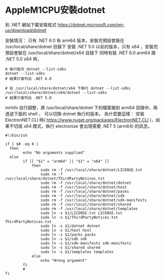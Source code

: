 # AppleM1CPU安裝dotnet

到 .NET 網站下載安裝程式
https://dotnet.microsoft.com/en-us/download/dotnet

安裝情況：
只有 .NET 6.0 有 arm64 版本，安裝完預設會裝在 /usr/local/share/dotnet 目錄下
安裝 .NET 5.0 以前的版本，只有 x64 ，安裝完預設會裝在 /usr/local/share/dotnet/x64 目錄下
同時有裝 .NET 6.0 arm64 跟 .NET 5.0 x64 時，

``` shell
# 執行指令 dotnet --list-sdks
dotnet --list-sdks
# 結果只會列出 .NET 6.0
```

``` shell
# 在 /usr/local/share/dotnet/x64 下執行 dotnet --list-sdks
/usr/local/share/dotnet/x64/dotnet --list-sdks
# 結果只會列出 .NET 5.0
```

mrhihi 自行調整，將 /usr/local/share/dotnet 下的檔案搬到 arm64 目錄中，再透過下面的 shell ，
可以切換 dotnet 執行的版本。
為什麼要這樣：
    安裝 ElectronNET.CLI 時( https://www.nuget.org/packages/ElectronNET.CLI )，如果不切成 x64 模式，執行 electronize 會出現需要 .NET 5 (arm64) 的訊息。

``` shell
#!/bin/zsh

if [ $# -eq 0 ]
  then
        echo "No arguments supplied"
  else
        if [[ "$1" = "arm64" || "$1" = "x64" ]]
            then
                sudo rm -f /usr/local/share/dotnet/LICENSE.txt
                sudo rm -f /usr/local/share/dotnet/ThirdPartyNotices.txt
                sudo rm -f /usr/local/share/dotnet/dotnet
                sudo rm -f /usr/local/share/dotnet/host
                sudo rm -f /usr/local/share/dotnet/packs
                sudo rm -f /usr/local/share/dotnet/sdk
                sudo rm -f /usr/local/share/dotnet/sdk-manifests
                sudo rm -f /usr/local/share/dotnet/shared
                sudo rm -f /usr/local/share/dotnet/templates
                sudo ln -s $1/LICENSE.txt LICENSE.txt
                sudo ln -s $1/ThirdPartyNotices.txt ThirdPartyNotices.txt
                sudo ln -s $1/dotnet dotnet
                sudo ln -s $1/host host
                sudo ln -s $1/packs packs
                sudo ln -s $1/sdk sdk
                sudo ln -s $1/sdk-manifests sdk-manifests
                sudo ln -s $1/shared shared
                sudo ln -s $1/templates templates
            else
                echo "Wrong argument"
        fi
        # 
fi
```

